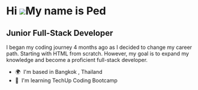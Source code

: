 Hi ![](https://user-images.githubusercontent.com/18350557/176309783-0785949b-9127-417c-8b55-ab5a4333674e.gif)My name is Ped
===========================================================================================================================

Junior Full-Stack Developer
---------------------------

I began my coding journey 4 months ago as I decided to change my career path. Starting with HTML from scratch. However, my goal is to expand my knowledge and become a proficient full-stack developer.

*   🌍  I'm based in Bangkok , Thailand
*   🧠  I'm learning TechUp Coding Bootcamp
